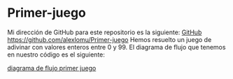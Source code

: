 # Primer-juego

Mi dirección de GitHub para este repositorio es la siguiente: [GitHub](https://github.com/alexlomu/Primer-juego)
https://github.com/alexlomu/Primer-juego
Hemos resuelto un juego de adivinar con valores enteros entre 0 y 99.
El diagrama de flujo que tenemos en nuestro código es el siguiente:

[diagrama de flujo primer juego](/alexlomu/Primer-juego/primer_juego_figma.MHT)
